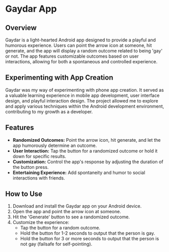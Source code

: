 # Gaydar App

## Overview

Gaydar is a light-hearted Android app designed to provide a playful and humorous experience. Users can point the arrow icon at someone, hit generate, and the app will display a random outcome related to being 'gay' or not. The app features customizable outcomes based on user interactions, allowing for both a spontaneous and controlled experience.

## Experimenting with App Creation

Gaydar was my way of experimenting with phone app creation. It served as a valuable learning experience in mobile app development, user interface design, and playful interaction design. The project allowed me to explore and apply various techniques within the Android development environment, contributing to my growth as a developer.


## Features

- **Randomized Outcomes:** Point the arrow icon, hit generate, and let the app humorously determine an outcome.
- **User Interaction:** Tap the button for a randomized outcome or hold it down for specific results.
- **Customization:** Control the app's response by adjusting the duration of the button press.
- **Entertaining Experience:** Add spontaneity and humor to social interactions with friends.

## How to Use

1. Download and install the Gaydar app on your Android device.
2. Open the app and point the arrow icon at someone.
3. Hit the 'Generate' button to see a randomized outcome.
4. Customize the experience:
   - Tap the button for a random outcome.
   - Hold the button for 1-2 seconds to output that the person is gay.
   - Hold the button for 3 or more seconds to output that the person is not gay (failsafe for self-pointing).

